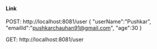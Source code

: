 #### Link

POST:
http://localhost:8081/user
{
	"userName":"Pushkar",
	"emailId":"pushkarchauhan91@gmail.com",
	"age":30
}

GET:
http://localhost:8081/user
